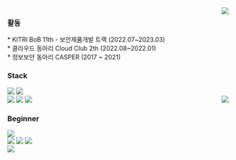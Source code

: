 <div>
  <img align='right' img src="https://github-readme-stats.vercel.app/api?username=floodnut&show_icons=true&include_all_commits=true&count_private=true"/>
 </div>
<div align='left'>

<div align="left">
 <h3> 활동 </h3>
* KITRI BoB 11th - 보안제품개발 트랙 (2022.07~2023.03) 
<br>
* 클라우드 동아리 Cloud Club 2th (2022.08~2022.01) 
<br>
* 정보보안 동아리 CASPER (2017 ~ 2021)
<br>
</div>


<h3>Stack</h3>
<img src="https://img.shields.io/badge/Java-711680?style=flat-square&logo=java&logoColor=white">
<img src="https://img.shields.io/badge/Python-054480?style=flat-square&logo=python&logoColor=white">
  <br>
<img src="https://img.shields.io/badge/Docker-2496ED?style=flat-square&logo=docker&logoColor=white"/>
<img src="https://img.shields.io/badge/Spring%20Boot-6DB33F?style=flat-square&logo=spring&logoColor=white">
<img src="https://img.shields.io/badge/MySQL-4479A1?style=flat-square&logo=MySQL&logoColor=white"/>

<a style="float:right" href="https://solved.ac/jjongmin77">
	<img align='right' src="http://mazassumnida.wtf/api/v2/generate_badge?boj=jjongmin77">
</a>

<h3>Beginner</h3>
<img src="https://img.shields.io/badge/Javascript-ffe41f?style=flat-square&logo=javascript&logoColor=white">
<br>
<img src="https://img.shields.io/badge/Django-054480?style=flat-square&logo=django&logoColor=white">
<img src="https://img.shields.io/badge/FastAPI-054480?style=flat-square&logo=fastapi&logoColor=white">
<img src="https://img.shields.io/badge/Nodejs-18ba1e?style=flat-square&logo=node.js&logoColor=white">
<br>
<img src="https://img.shields.io/badge/Redis-DC382D?style=flat-square&logo=Redis&logoColor=white"/>



 <!-- unused -->
 <!-- ![header](https://capsule-render.vercel.app/api?type=waving&color=gradient&height=300&section=header&text=Floodnut&fontAlign=75&fontSize=70&desc=I%27m%20gonna%20make%20it&descAlign=75)
 -->
